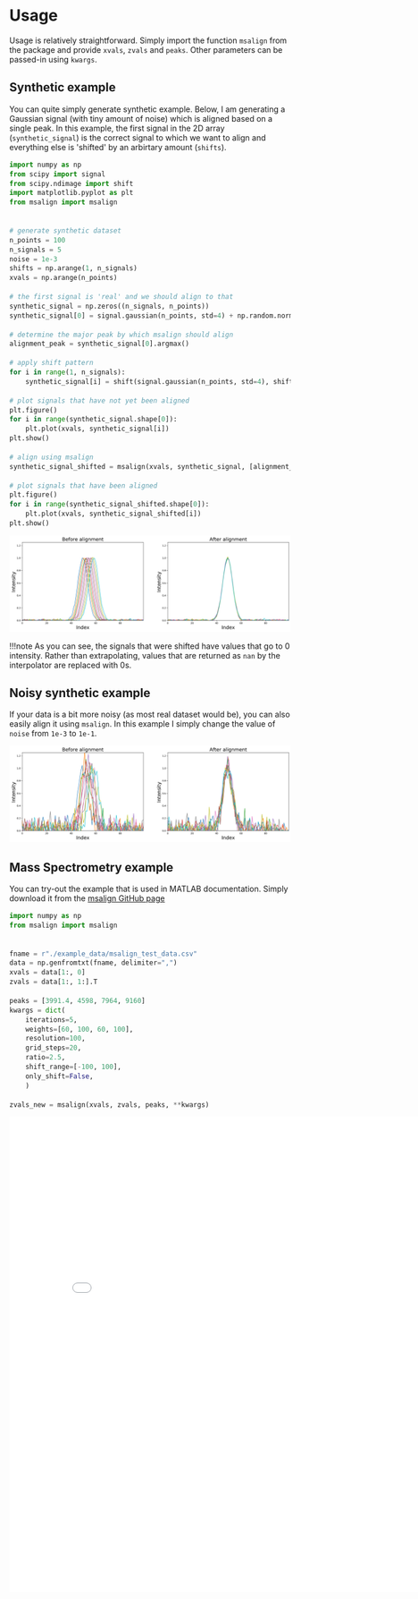 # Usage

Usage is relatively straightforward. Simply import the function `msalign` from the package and provide `xvals`, `zvals`
and `peaks`. Other parameters can be passed-in using `kwargs`.

## Synthetic example

You can quite simply generate synthetic example. Below, I am generating a Gaussian signal (with tiny amount of noise) which
is aligned based on a single peak. In this example, the first signal in the 2D array (`synthetic_signal`) is the correct signal
to which we want to align and everything else is 'shifted' by an arbirtary amount (`shifts`).

```python
import numpy as np
from scipy import signal
from scipy.ndimage import shift
import matplotlib.pyplot as plt
from msalign import msalign


# generate synthetic dataset
n_points = 100
n_signals = 5
noise = 1e-3
shifts = np.arange(1, n_signals)
xvals = np.arange(n_points)

# the first signal is 'real' and we should align to that
synthetic_signal = np.zeros((n_signals, n_points))
synthetic_signal[0] = signal.gaussian(n_points, std=4) + np.random.normal(0, noise, n_points)

# determine the major peak by which msalign should align
alignment_peak = synthetic_signal[0].argmax()

# apply shift pattern
for i in range(1, n_signals):
    synthetic_signal[i] = shift(signal.gaussian(n_points, std=4), shifts[i - 1]) + np.random.normal(0, noise, n_points)

# plot signals that have not yet been aligned
plt.figure()
for i in range(synthetic_signal.shape[0]):
    plt.plot(xvals, synthetic_signal[i])
plt.show()

# align using msalign
synthetic_signal_shifted = msalign(xvals, synthetic_signal, [alignment_peak])

# plot signals that have been aligned
plt.figure()
for i in range(synthetic_signal_shifted.shape[0]):
    plt.plot(xvals, synthetic_signal_shifted[i])
plt.show()
```

![img](../img/synthetic_signal_before_and_after.png)

!!!note
    As you can see, the signals that were shifted have values that go to 0
    intensity. Rather than extrapolating, values that are returned as `nan` by the
    interpolator are replaced with 0s.

## Noisy synthetic example

If your data is a bit more noisy (as most real dataset would be), you can also easily align it using `msalign`. In this example I simply
change the value of `noise` from `1e-3` to `1e-1`.

![img](../img/noisy_synthetic_signal_before_and_after.png)

## Mass Spectrometry example

You can try-out the example that is used in MATLAB documentation. Simply download it from the [msalign GitHub page](https://github.com/lukasz-migas/msalign/raw/master/example_data/msalign_test_data.csv)

```python
import numpy as np
from msalign import msalign


fname = r"./example_data/msalign_test_data.csv"
data = np.genfromtxt(fname, delimiter=",")
xvals = data[1:, 0]
zvals = data[1:, 1:].T

peaks = [3991.4, 4598, 7964, 9160]
kwargs = dict(
    iterations=5,
    weights=[60, 100, 60, 100],
    resolution=100,
    grid_steps=20,
    ratio=2.5,
    shift_range=[-100, 100],
    only_shift=False,
    )

zvals_new = msalign(xvals, zvals, peaks, **kwargs)
```

<iframe  
    width="825"
    frameborder="0"
    height="850"
    src="../img/mass_spectrum_before_and_after_alignment.html"
    style="background: #FFFFFF;"
></iframe>
